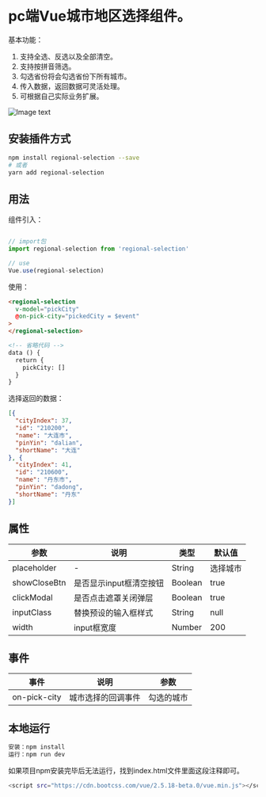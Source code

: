 # pc端Vue城市地区选择组件。

基本功能：

1. 支持全选、反选以及全部清空。
2. 支持按拼音筛选。
3. 勾选省份将会勾选省份下所有城市。
4. 传入数据，返回数据可灵活处理。
5. 可根据自己实际业务扩展。

![Image text](https://images.vrm.cn/2019/09/03/regionalSelection.png)

## 安装插件方式

``` bash
npm install regional-selection --save
# 或者
yarn add regional-selection
```

## 用法

组件引入：
```javascript

// import包
import regional-selection from 'regional-selection'

// use
Vue.use(regional-selection)
```

使用：

```html
<regional-selection
  v-model="pickCity"
  @on-pick-city="pickedCity = $event"
>
</regional-selection>

<!-- 省略代码 -->
data () {
  return {
    pickCity: []
  }
}
```

选择返回的数据：

```json
[{
  "cityIndex": 37,
  "id": "210200",
  "name": "大连市",
  "pinYin": "dalian",
  "shortName": "大连"
}, {
  "cityIndex": 41,
  "id": "210600",
  "name": "丹东市",
  "pinYin": "dadong",
  "shortName": "丹东"
}]
```

## 属性

| 参数       | 说明    |  类型  |  默认值  |
| --------   | -----   | ---- |  ----  |
| placeholder| -    | String | 选择城市 |
| showCloseBtn| 是否显示input框清空按钮   | Boolean | true |
| clickModal| 是否点击遮罩关闭弹层   | Boolean | true |
| inputClass| 替换预设的输入框样式   | String | null |
| width| input框宽度   | Number | 200 |

## 事件

| 事件      | 说明    | 参数  |
| --------   | -----   | ---- |
| on-pick-city|城市选择的回调事件|勾选的城市|

## 本地运行

```bash
安装：npm install
运行：npm run dev
```

如果项目npm安装完毕后无法运行，找到index.html文件里面这段注释即可。
```bash
<script src="https://cdn.bootcss.com/vue/2.5.18-beta.0/vue.min.js"></script>
```

